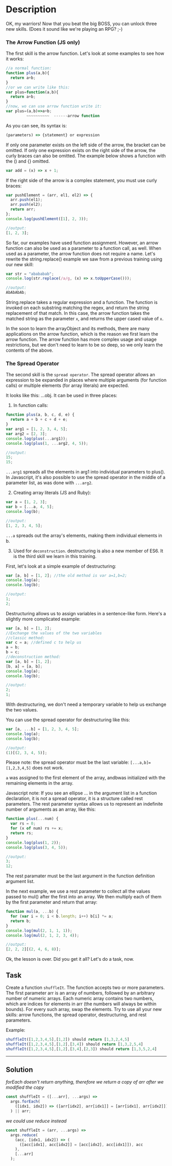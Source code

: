 # Description

OK, my warriors! Now that you beat the big BOSS, you can unlock three new skills. (Does it sound like we're playing an RPG? ;-)

### The Arrow Function (JS only)

The first skill is the arrow function. Let's look at some examples to see how it works:

```js
//a normal function:
function plus(a,b){
  return a+b;
}
//or we can write like this:
var plus=function(a,b){
  return a+b;
}
//now, wo can use arrow function write it:
var plus=(a,b)=>a+b;
         ~~~~~~~~~~  ------arrow function
```

As you can see, its syntax is:

```js
(parameters) => {statement} or expression
```

If only one parameter exists on the left side of the arrow, the bracket can be omitted. If only one expression exists on the right side of the arrow, the curly braces can also be omitted. The example below shows a function with the () and {} omitted.

```js
var add = (x) => x + 1;
```

If the right side of the arrow is a complex statement, you must use curly braces:

```js
var pushElement = (arr, el1, el2) => {
  arr.push(el1);
  arr.push(el2);
  return arr;
};
console.log(pushElement([1], 2, 3));

//output:
[1, 2, 3];
```

So far, our examples have used function assignment. However, an arrow function can also be used as a parameter to a function call, as well. When used as a parameter, the arrow function does not require a name. Let's rewrite the string.replace() example we saw from a previous training using our new skill:

```js
var str = "abababab";
console.log(str.replace(/a/g, (x) => x.toUpperCase()));

//output:
AbAbAbAb;
```

String.replace takes a regular expression and a function. The function is invoked on each substring matching the regex, and return the string replacement of that match. In this case, the arrow function takes the matched string as the parameter `x`, and returns the upper cased value of `x`.

In the soon to learn the arrayObject and its methods, there are many applications on the arrow function, which is the reason we first learn the arrow function. The arrow function has more complex usage and usage restrictions, but we don't need to learn to be so deep, so we only learn the contents of the above.

### The Spread Operator

The second skill is the `spread operator`. The spread operator allows an expression to be expanded in places where multiple arguments (for function calls) or multiple elements (for array literals) are expected.

It looks like this: ...obj. It can be used in three places:

1. In function calls:

```js
function plus(a, b, c, d, e) {
  return a + b + c + d + e;
}
var arg1 = [1, 2, 3, 4, 5];
var arg2 = [2, 3];
console.log(plus(...arg1));
console.log(plus(1, ...arg2, 4, 5));

//output:
15;
15;
```

`...arg1` spreads all the elements in arg1 into individual parameters to plus(). In Javascript, it's also possible to use the spread operator in the middle of a parameter list, as was done with `...arg2`.

2. Creating array literals (JS and Ruby):

```js
var a = [1, 2, 3];
var b = [...a, 4, 5];
console.log(b);

//output:
[1, 2, 3, 4, 5];
```

`...a` spreads out the array's elements, making them individual elements in b.

3. Used for `deconstruction`. destructuring is also a new member of ES6. It is the third skill we learn in this training.

First, let's look at a simple example of destructuring:

```js
var [a, b] = [1, 2]; //the old method is var a=1,b=2;
console.log(a);
console.log(b);

//output:
1;
2;
```

Destructuring allows us to assign variables in a sentence-like form. Here's a slightly more complicated example:

```js
var [a, b] = [1, 2];
//Exchange the values of the two variables
//classic method:
var c = a; //defined c to help us
a = b;
b = c;
//deconstruction method:
var [a, b] = [1, 2];
[b, a] = [a, b];
console.log(a);
console.log(b);

//output:
2;
1;
```

With destructuring, we don't need a temporary variable to help us exchange the two values.

You can use the spread operator for destructuring like this:

```js
var [a, ...b] = [1, 2, 3, 4, 5];
console.log(a);
console.log(b);

//output:
(1)[(2, 3, 4, 5)];
```

Please note: the spread operator must be the last variable: `[...a,b]=[1,2,3,4,5]` does not work.

`a` was assigned to the first element of the array, andbwas initialized with the remaining elements in the array.

Javascript note: If you see an ellipse ... in the argument list in a function declaration, it is not a spread operator, it is a structure called rest parameters. The rest parameter syntax allows us to represent an indefinite number of arguments as an array, like this:

```js
function plus(...num) {
  var rs = 0;
  for (x of num) rs += x;
  return rs;
}
console.log(plus(1, 2));
console.log(plus(3, 4, 5));

//output:
3;
12;
```

The rest paramater must be the last argument in the function definition argument list.

In the next example, we use a rest parameter to collect all the values passed to mul() after the first into an array. We then multiply each of them by the first parameter and return that array:

```js
function mul(a, ...b) {
  for (var i = 0; i < b.length; i++) b[i] *= a;
  return b;
}
console.log(mul(2, 1, 1, 1));
console.log(mul(2, 1, 2, 3, 4));

//output:
[2, 2, 2][(2, 4, 6, 8)];
```

Ok, the lesson is over. Did you get it all? Let's do a task, now.

## Task

Create a function `shuffleIt`. The function accepts two or more parameters. The first parameter arr is an array of numbers, followed by an arbitrary number of numeric arrays. Each numeric array contains two numbers, which are indices for elements in arr (the numbers will always be within bounds). For every such array, swap the elements. Try to use all your new skills: arrow functions, the spread operator, destructuring, and rest parameters.

Example:

```js
shuffleIt([1,2,3,4,5],[1,2]) should return [1,3,2,4,5]
shuffleIt([1,2,3,4,5],[1,2],[3,4]) should return [1,3,2,5,4]
shuffleIt([1,2,3,4,5],[1,2],[3,4],[2,3]) should return [1,3,5,2,4]
```

---

## Solution

_forEach doesn't return anything, therefore we return a copy of arr after we modified the copy_

```js
const shuffleIt = ([...arr], ...args) =>
  args.forEach(
    ([idx1, idx2]) => ([arr[idx2], arr[idx1]] = [arr[idx1], arr[idx2]])
  ) || arr;
```

_we could use reduce instead_

```js
const shuffleIt = (arr, ...args) =>
  args.reduce(
    (acc, [idx1, idx2]) => (
      ([acc[idx1], acc[idx2]] = [acc[idx2], acc[idx1]]), acc
    ),
    [...arr]
  );
```

